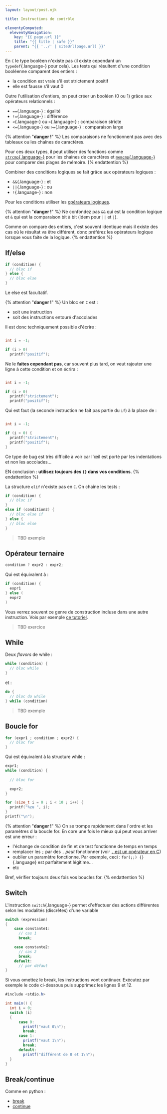 ```yaml
---
layout: layout/post.njk

title: Instructions de contrôle

eleventyComputed:
  eleventyNavigation:
    key: "{{ page.url }}"
    title: "{{ title | safe }}"
    parent: "{{ '../' | siteUrl(page.url) }}"
---
```



En `C` le type booléen n'existe pas (il existe cependant un `typedef`{.language-} pour cela). Les tests qui résultent d'une condition booléenne comparent des entiers :

- la condition est vraie s'il est strictement positif
- elle est fausse s'il vaut 0

Outre l'utilisation d'entiers, on peut créer un booléen (0 ou 1) grâce aux opérateurs relationnels :

- `==`{.language-} : égalité
- `!=`{.language-} : différence
- `<`{.language-} ou `>`{.language-} : comparaison stricte
- `<=`{.language-} ou `>=`{.language-} : comparaison large

{% attention "**danger !**" %}
Les comparaisons ne fonctionnent pas avec des tableaux ou les chaînes de caractères.

Pour ces deux types, il peut utiliser des fonctions comme [`strcmp`{.language-}](https://fr.wikipedia.org/wiki/Strcmp) pour les chaines de caractères et [`memcmp`{.language-}](https://www.tutorialspoint.com/c_standard_library/c_function_memcmp.htm) pour comparer des plages de mémoire.
{% endattention %}

Combiner des conditions logiques se fait grâce aux opérateurs logiques :

- `&&`{.language-} : et
- `||`{.language-} : ou
- `!`{.language-} : non

Pour les conditions utiliser les [opérateurs logiques](https://www.tutorialspoint.com/cprogramming/c_logical_operators.htm).

{% attention "**danger !**" %}
Ne confondez pas `&&` qui est la condition logique et `&` qui est la comparaison bit à bit (idem pour `||` et `|`).

Comme on compare des entiers, c'est souvent identique mais il existe des cas où le résultat va être différent, donc préférez les opérateurs logique lorsque vous faite de la logique.
{% endattention %}

## If/else

```c
if (condition) {
  // bloc if
} else {
  // bloc else
}
```

Le else est facultatif.

{% attention "**danger !**" %}
Un bloc en `C` est :

- soit une instruction
- soit des instructions entouré d'accolades

Il est donc techniquement possible d'écrire :

```c

int i = -1;

if (i > 0) 
  printf("positif");
```

Ne le **faites cependant pas**, car souvent plus tard, on veut rajouter une ligne à cette condition et on écrira :

```c

int i = -1;

if (i > 0) 
  printf("strictement");
  printf("positif");
```

Qui est faut (la seconde instruction ne fait pas partie du `if`) à la place de :

```c

int i = -1;

if (i > 0) {
  printf("strictement");
  printf("positif");
}
```

Ce type de bug est très difficile à voir car l'œil est porté par les indentations et non les accolades...

EN conclusion : **utilisez toujours des `{}` dans vos conditions**.
{% endattention %}

La structure `elif` n'existe pas en `C`. On chaîne les tests :

```c
if (condition) {
  // bloc if
} 
else if (condition2) {
  // bloc else if
} else {
  // bloc else
}
```

> TBD exemple

## Opérateur ternaire

```c
condition ? expr2 : expr2;
```

Qui est équivalent à :

```c
if (condition) {
  expr1
} else (
  expr2
)
```

Vous verrez souvent ce genre de construction incluse dans une autre instruction. Vois par exemple [ce tutoriel](https://www.freecodecamp.org/news/c-ternary-operator/).

> TBD exercice

## While

Deux *flavors* de while :

```c
while (condition) {
  // bloc while
}
```

et :

```c
do {
  // bloc do while
} while (condition)
```

> TBD exemple

## Boucle for

```c
for (expr1 ; condition ; expr2) {
  // bloc for
}
```

Qui est équivalent à la structure while :

```c
expr1;
while (condition) {
  
  // bloc for

  expr2;
}
```

```c
for (size_t i = 0 ; i < 10 ; i++) {
  printf("%zu ", i);
}
printf("\n");
```

{% attention "**danger !**" %}
On se trompe rapidement dans l'ordre et les paramètres d la boucle for. En core une fois le mieux qui peut vous arriver est une erreur :

- l'échange de condition de fin et de test fonctionne de temps en temps
- remplacer les `;` par des `,` *peut* fonctionner (voir [`,` est un opérateur en C](https://en.wikipedia.org/wiki/Comma_operator))
- oublier un paramètre fonctionne. Par exemple, ceci : `for(;;) {}`{.language} est parfaitement légitime...
- etc

Bref, vérifier toujours deux fois vos boucles for.
{% endattention %}

## Switch

L'instruction `switch`{.language-} permet d'effectuer des actions différentes selon les modalités (discrètes) d'une variable

```c
switch (expression)
​{
    case constante1:
      // cas 1
      break;

    case constante2:
      // cas 2
      break;
    default:
      // par défaut
}
```

Si vous omettez le break, les instructions vont continuer. Exécutez par exemple le code ci-dessous puis supprimez les lignes 9 et 12.

```c#
#include <stdio.h>

int main() {
  int i = 0;
  switch (i)
  ​{
      case 0:
        printf("vaut 0\n");
        break;
      case 1:
        printf("vaut 1\n");
        break;
      default:
        printf("différent de 0 et 1\n");
  }
}
```

## Break/continue

Comme en python :

- [break](http://ressources.unit.eu/cours/Cfacile/co/Chap5_p14.html)
- [continue](http://ressources.unit.eu/cours/Cfacile/co/Chap5_p13.html)
